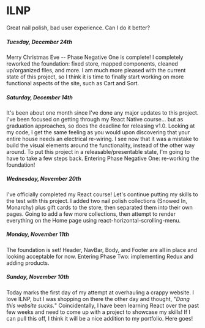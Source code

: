 # ILNP
Great nail polish, bad user experience. Can I do it better?

##### Tuesday, December 24th
Merry Christmas Eve -- Phase Negative One is complete! I completely reworked the foundation: fixed store, mapped components, cleaned up/organized files, and more. I am much more pleased with the current state of this project, so I think it is time to finally start working on more functional aspects of the site, such as Cart and Sort.

##### Saturday, December 14th
It's been about one month since I've done any major updates to this project. I've been focused on getting through my React Native course... but as graduation approaches, so does the deadline for releasing v1.0. Looking at my code, I get the same feeling as you would upon discovering that your entire house needs an electrical re-wiring. I see now that it was a mistake to build the visual elements around the functionality, instead of the other way around. To put this project in a releasable/presentable state, I'm going to have to take a few steps back. Entering Phase Negative One: re-working the foundation!

##### Wednesday, November 20th
I've officially completed my React course! Let's continue putting my skills to the test with this project. I added two nail polish collections (Snowed In, Monarchy) plus gift cards to the store, then separated them into their own pages. Going to add a few more collections, then attempt to render everything on the Home page using react-horizontal-scrolling-menu. 

##### Monday, November 11th
The foundation is set! Header, NavBar, Body, and Footer are all in place and looking acceptable for now. Entering Phase Two: implementing Redux and adding products. 

##### Sunday, November 10th
Today marks the first day of my attempt at overhauling a crappy website. I love ILNP, but I was shopping on there the other day and thought, "*Dang this website sucks.*" Coincidentally, I have been learning React over the past few weeks and need to come up with a project to showcase my skills! If I can pull this off, I think it will be a nice addition to my portfolio. Here goes!
